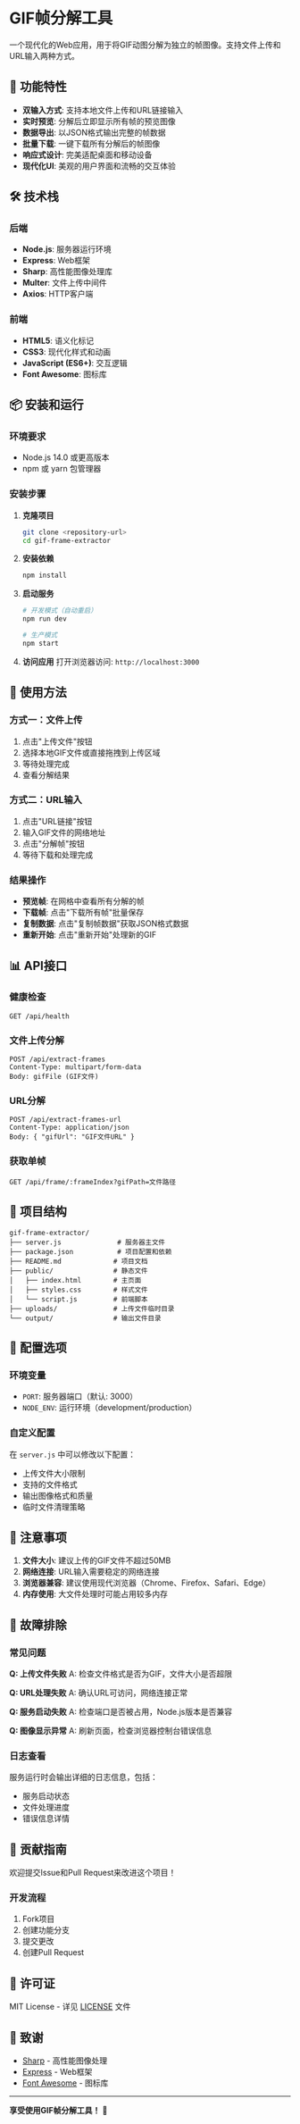 # GIF帧分解工具

一个现代化的Web应用，用于将GIF动图分解为独立的帧图像。支持文件上传和URL输入两种方式。

## 🚀 功能特性

- **双输入方式**: 支持本地文件上传和URL链接输入
- **实时预览**: 分解后立即显示所有帧的预览图像
- **数据导出**: 以JSON格式输出完整的帧数据
- **批量下载**: 一键下载所有分解后的帧图像
- **响应式设计**: 完美适配桌面和移动设备
- **现代化UI**: 美观的用户界面和流畅的交互体验

## 🛠️ 技术栈

### 后端
- **Node.js**: 服务器运行环境
- **Express**: Web框架
- **Sharp**: 高性能图像处理库
- **Multer**: 文件上传中间件
- **Axios**: HTTP客户端

### 前端
- **HTML5**: 语义化标记
- **CSS3**: 现代化样式和动画
- **JavaScript (ES6+)**: 交互逻辑
- **Font Awesome**: 图标库

## 📦 安装和运行

### 环境要求
- Node.js 14.0 或更高版本
- npm 或 yarn 包管理器

### 安装步骤

1. **克隆项目**
   ```bash
   git clone <repository-url>
   cd gif-frame-extractor
   ```

2. **安装依赖**
   ```bash
   npm install
   ```

3. **启动服务**
   ```bash
   # 开发模式（自动重启）
   npm run dev
   
   # 生产模式
   npm start
   ```

4. **访问应用**
   打开浏览器访问: `http://localhost:3000`

## 🎯 使用方法

### 方式一：文件上传
1. 点击"上传文件"按钮
2. 选择本地GIF文件或直接拖拽到上传区域
3. 等待处理完成
4. 查看分解结果

### 方式二：URL输入
1. 点击"URL链接"按钮
2. 输入GIF文件的网络地址
3. 点击"分解帧"按钮
4. 等待下载和处理完成

### 结果操作
- **预览帧**: 在网格中查看所有分解的帧
- **下载帧**: 点击"下载所有帧"批量保存
- **复制数据**: 点击"复制帧数据"获取JSON格式数据
- **重新开始**: 点击"重新开始"处理新的GIF

## 📊 API接口

### 健康检查
```
GET /api/health
```

### 文件上传分解
```
POST /api/extract-frames
Content-Type: multipart/form-data
Body: gifFile (GIF文件)
```

### URL分解
```
POST /api/extract-frames-url
Content-Type: application/json
Body: { "gifUrl": "GIF文件URL" }
```

### 获取单帧
```
GET /api/frame/:frameIndex?gifPath=文件路径
```

## 📁 项目结构

```
gif-frame-extractor/
├── server.js              # 服务器主文件
├── package.json           # 项目配置和依赖
├── README.md             # 项目文档
├── public/               # 静态文件
│   ├── index.html        # 主页面
│   ├── styles.css        # 样式文件
│   └── script.js         # 前端脚本
├── uploads/              # 上传文件临时目录
└── output/               # 输出文件目录
```

## 🔧 配置选项

### 环境变量
- `PORT`: 服务器端口（默认: 3000）
- `NODE_ENV`: 运行环境（development/production）

### 自定义配置
在 `server.js` 中可以修改以下配置：
- 上传文件大小限制
- 支持的文件格式
- 输出图像格式和质量
- 临时文件清理策略

## 🚨 注意事项

1. **文件大小**: 建议上传的GIF文件不超过50MB
2. **网络连接**: URL输入需要稳定的网络连接
3. **浏览器兼容**: 建议使用现代浏览器（Chrome、Firefox、Safari、Edge）
4. **内存使用**: 大文件处理时可能占用较多内存

## 🐛 故障排除

### 常见问题

**Q: 上传文件失败**
A: 检查文件格式是否为GIF，文件大小是否超限

**Q: URL处理失败**
A: 确认URL可访问，网络连接正常

**Q: 服务启动失败**
A: 检查端口是否被占用，Node.js版本是否兼容

**Q: 图像显示异常**
A: 刷新页面，检查浏览器控制台错误信息

### 日志查看
服务运行时会输出详细的日志信息，包括：
- 服务启动状态
- 文件处理进度
- 错误信息详情

## 🤝 贡献指南

欢迎提交Issue和Pull Request来改进这个项目！

### 开发流程
1. Fork项目
2. 创建功能分支
3. 提交更改
4. 创建Pull Request

## 📄 许可证

MIT License - 详见 [LICENSE](LICENSE) 文件

## 🙏 致谢

- [Sharp](https://sharp.pixelplumbing.com/) - 高性能图像处理
- [Express](https://expressjs.com/) - Web框架
- [Font Awesome](https://fontawesome.com/) - 图标库

---

**享受使用GIF帧分解工具！** 🎉 